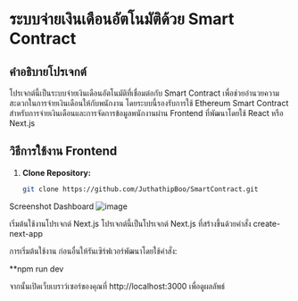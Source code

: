 # ระบบจ่ายเงินเดือนอัตโนมัติด้วย Smart Contract

## คำอธิบายโปรเจกต์
โปรเจกต์นี้เป็นระบบจ่ายเงินเดือนอัตโนมัติที่เชื่อมต่อกับ Smart Contract เพื่อช่วยอำนวยความสะดวกในการจ่ายเงินเดือนให้กับพนักงาน โดยระบบนี้รองรับการใช้ Ethereum Smart Contract สำหรับการจ่ายเงินเดือนและการจัดการข้อมูลพนักงานผ่าน Frontend ที่พัฒนาโดยใช้ React หรือ Next.js

## วิธีการใช้งาน Frontend
1. **Clone Repository:**
   ```bash
   git clone https://github.com/JuthathipBoo/SmartContract.git

Screenshot Dashboard
![image](https://github.com/user-attachments/assets/7bd1f741-67a4-4628-9b85-22107fcd2860)


เริ่มต้นใช้งานโปรเจกต์ Next.js
โปรเจกต์นี้เป็นโปรเจกต์ Next.js ที่สร้างขึ้นด้วยคำสั่ง create-next-app

การเริ่มต้นใช้งาน
ก่อนอื่นให้รันเซิร์ฟเวอร์พัฒนาโดยใช้คำสั่ง:

**npm run dev

จากนั้นเปิดเว็บเบราว์เซอร์ของคุณที่ http://localhost:3000 เพื่อดูผลลัพธ์


